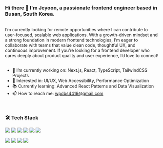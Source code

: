 ### Hi there 👋 I'm Jeyoon, a passionate frontend engineer based in Busan, South Korea.
<br>
I’m currently looking for remote opportunities where I can contribute to user-focused, scalable web applications. With a growth-driven mindset and a strong foundation in modern frontend technologies, I’m eager to collaborate with teams that value clean code, thoughtful UX, and continuous improvement.
If you’re looking for a frontend developer who cares deeply about product quality and user experience, I’d love to connect!
<br>
<br>

- 🔭 I’m currently working on: Next.js, React, TypeScript, TailwindCSS Projects
- 🌟 Interested in: UI/UX, Web Accessibility, Performance Optimization
- 📚 Currently learning: Advanced React Patterns and Data Visualization
- 📫 How to reach me: wpdbs4419@gmail.com
<br>

### 🛠️ Tech Stack
<p align="left">
    <img src="https://img.shields.io/badge/React-61DAFB?style=flat&logo=react&logoColor=white"/>
  <img src="https://img.shields.io/badge/Next.js-000000?style=flat&logo=next.js&logoColor=white"/>
    <img src="https://img.shields.io/badge/TypeScript-3178C6?style=flat&logo=typescript&logoColor=white"/>
    <img src="https://img.shields.io/badge/TailwindCSS-06B6D4?style=flat&logo=tailwindcss&logoColor=white"/>
 <img src="https://img.shields.io/badge/Vue.js-4FC08D?style=flat&logo=vue.js&logoColor=white"/>
  <img src="https://img.shields.io/badge/Nuxt.js-00DC82?style=flat&logo=nuxt.js&logoColor=white"/>
</p>
<p align="left">
    <img src="https://img.shields.io/badge/HTML5-E34F26?style=flat&logo=html5&logoColor=white"/>
  <img src="https://img.shields.io/badge/CSS3-1572B6?style=flat&logo=css3&logoColor=white"/>
  <img src="https://img.shields.io/badge/JavaScript-F7DF1E?style=flat&logo=javascript&logoColor=black"/>
 
  <img src="https://img.shields.io/badge/Firebase-FFCA28?style=flat&logo=firebase&logoColor=black"/>
</p>
